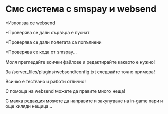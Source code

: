 # Смс система с smspay и websend

*Използва се websend

*Проверява се дали сървъра е пуснат

*Проверява се дали полетата са попълнени

*Проверява се кода от smspay...


Моля прегледайте всички файлове и редактирайте каквото е нужно!

За /server_files/plugins/websend/config.txt следвайте точно примера!

Всичко е тествано и работи отлично!

С помоща на websend можете да правите много неща!

С малка редакция можете да направите и закупуване на in-game пари и още хиляди нещица...
